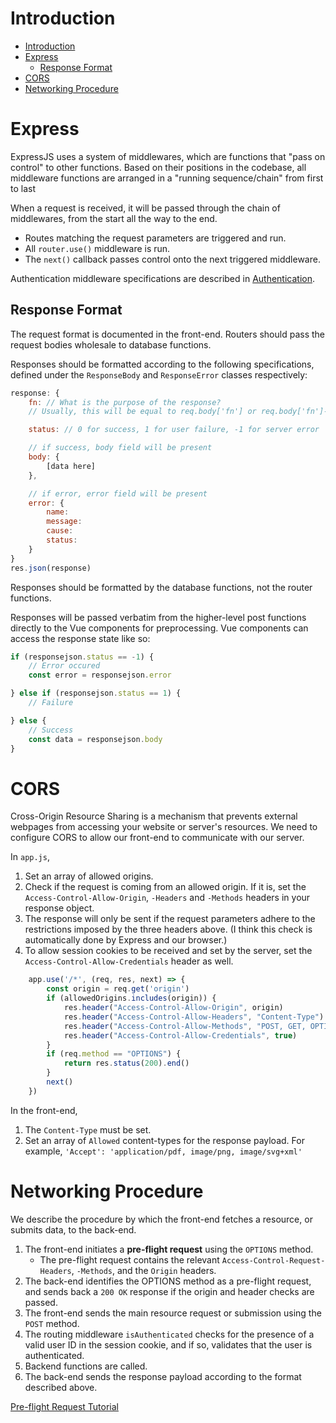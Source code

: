 # Introduction

- [Introduction](#introduction)
- [Express](#express)
	- [Response Format](#response-format)
- [CORS](#cors)
- [Networking Procedure](#networking-procedure)


# Express

ExpressJS uses a system of middlewares, which are functions that "pass on control" to other functions. Based on their positions in the codebase, all middleware functions are arranged in a "running sequence/chain" from first to last

When a request is received, it will be passed through the chain of middlewares, from the start all the way to the end. 
- Routes matching the request parameters are triggered and run.
- All `router.use()` middleware is run.
- The `next()` callback passes control onto the next triggered middleware.

Authentication middleware specifications are described in [Authentication](./Authentication.md).

## Response Format

The request format is documented in the front-end. Routers should pass the request bodies wholesale to database functions.

Responses should be formatted according to the following specifications, defined under the `ResponseBody` and `ResponseError` classes respectively:
```js
response: {
	fn: // What is the purpose of the response?
	// Usually, this will be equal to req.body['fn'] or req.body['fn']-error.

	status: // 0 for success, 1 for user failure, -1 for server error

	// if success, body field will be present
	body: {
		[data here]
	},

	// if error, error field will be present
	error: {
		name:
		message:
		cause:
		status:
	}
}
res.json(response)
```
Responses should be formatted by the database functions, not the router functions.

Responses will be passed verbatim from the higher-level post functions directly to the Vue components for preprocessing. Vue components can access the response state like so:
```js
if (responsejson.status == -1) {
	// Error occured
	const error = responsejson.error

} else if (responsejson.status == 1) {
	// Failure

} else {
	// Success
	const data = responsejson.body
}
```

# CORS

Cross-Origin Resource Sharing is a mechanism that prevents external webpages from accessing your website or server's resources. We need to configure CORS to allow our front-end to communicate with our server.

In `app.js`,

1. Set an array of allowed origins.
2. Check if the request is coming from an allowed origin. If it is, set the `Access-Control-Allow-Origin`, `-Headers` and `-Methods` headers in your response object.
3. The response will only be sent if the request parameters adhere to the restrictions imposed by the three headers above. (I think this check is automatically done by Express and our browser.)
4. To allow session cookies to be received and set by the server, set the `Access-Control-Allow-Credentials` header as well.
```js
	app.use('/*', (req, res, next) => {
		const origin = req.get('origin')
		if (allowedOrigins.includes(origin)) {
			res.header("Access-Control-Allow-Origin", origin)
			res.header("Access-Control-Allow-Headers", "Content-Type")
			res.header("Access-Control-Allow-Methods", "POST, GET, OPTIONS, DELETE")
			res.header("Access-Control-Allow-Credentials", true)
		}
		if (req.method == "OPTIONS") {
			return res.status(200).end()
		}
		next()
	})
```

In the front-end,

1. The `Content-Type` must be set.
2. Set an array of `Allowed` content-types for the response payload. For example, `'Accept': 'application/pdf, image/png, image/svg+xml'`

# Networking Procedure

We describe the procedure by which the front-end fetches a resource, or submits data, to the back-end.

1. The front-end initiates a **pre-flight request** using the `OPTIONS` method.
   - The pre-flight request contains the relevant `Access-Control-Request-Headers`, `-Methods`, and the `Origin` headers. 
2. The back-end identifies the OPTIONS method as a pre-flight request, and sends back a `200 OK` response if the origin and header checks are passed.
3. The front-end sends the main resource request or submission using the `POST` method.
4. The routing middleware `isAuthenticated` checks for the presence of a valid user ID in the session cookie, and if so, validates that the user is authenticated.
5. Backend functions are called.
6. The back-end sends the response payload according to the format described above.

[Pre-flight Request Tutorial](https://developer.mozilla.org/en-US/docs/Glossary/Preflight_request)
